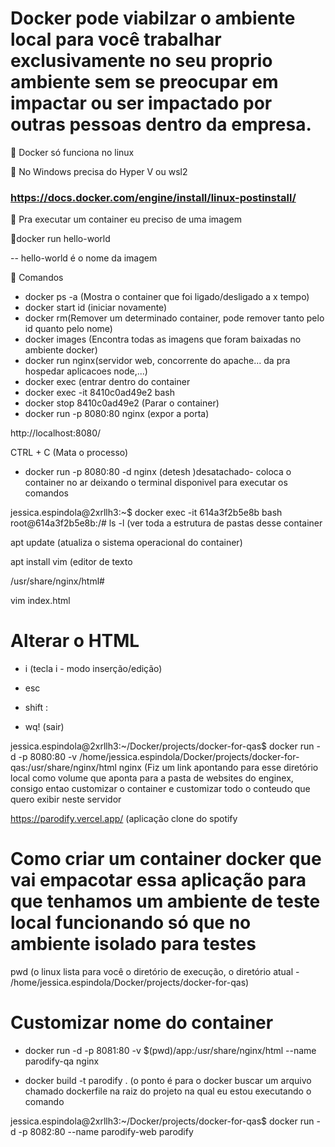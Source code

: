 # Docker pode viabilzar o ambiente local para você trabalhar exclusivamente no seu proprio ambiente sem se preocupar em impactar ou ser impactado por outras pessoas dentro da empresa.

📝 Docker só funciona no linux

📝 No Windows precisa do Hyper V ou wsl2

### https://docs.docker.com/engine/install/linux-postinstall/


📝 Pra executar um container eu preciso de uma imagem

📝docker run hello-world

-- hello-world é o nome da imagem


📝 Comandos

- docker ps -a (Mostra o container que foi ligado/desligado a x tempo)
- docker start id (iniciar novamente)
- docker rm(Remover um determinado container, pode remover tanto pelo id quanto pelo nome)
- docker images (Encontra todas as imagens que foram baixadas no ambiente docker)
- docker run nginx(servidor web, concorrente do apache... da pra hospedar aplicacoes node,...)
- docker exec (entrar dentro do container
- docker exec -it 8410c0ad49e2 bash
- docker stop 8410c0ad49e2 (Parar o container)
- docker run -p 8080:80 nginx (expor a porta)

http://localhost:8080/

CTRL + C (Mata o processo)

- docker run -p 8080:80 -d nginx (detesh )desatachado- coloca o container no ar deixando o terminal disponivel para executar os comandos

jessica.espindola@2xrllh3:~$ docker exec -it 614a3f2b5e8b bash
root@614a3f2b5e8b:/# ls -l  (ver toda a estrutura de pastas desse container


apt update (atualiza o sistema operacional do container)

apt install vim (editor de texto 

/usr/share/nginx/html# 

vim index.html

# Alterar o HTML

- i (tecla i - modo inserção/edição)

- esc

- shift :

- wq!  (sair)


jessica.espindola@2xrllh3:~/Docker/projects/docker-for-qas$ docker run -d -p 8080:80 -v /home/jessica.espindola/Docker/projects/docker-for-qas:/usr/share/nginx/html nginx
(Fiz um link apontando para esse diretório local como volume que aponta para a pasta de websites do enginex, consigo entao customizar o container e customizar todo o conteudo que quero exibir neste servidor


https://parodify.vercel.app/   (aplicação clone do spotify


# Como criar um container docker que vai empacotar essa aplicação para que tenhamos um ambiente de teste local funcionando só que no ambiente isolado para testes


pwd (o linux lista para você o diretório de execução, o diretório atual - /home/jessica.espindola/Docker/projects/docker-for-qas)



# Customizar nome do container

- docker run -d -p 8081:80 -v $(pwd)/app:/usr/share/nginx/html --name parodify-qa nginx

- docker build -t parodify . (o ponto é para o docker buscar um arquivo chamado dockerfile na raiz do projeto na qual eu estou executando o comando

jessica.espindola@2xrllh3:~/Docker/projects/docker-for-qas$ docker run -d -p 8082:80 --name parodify-web parodify
